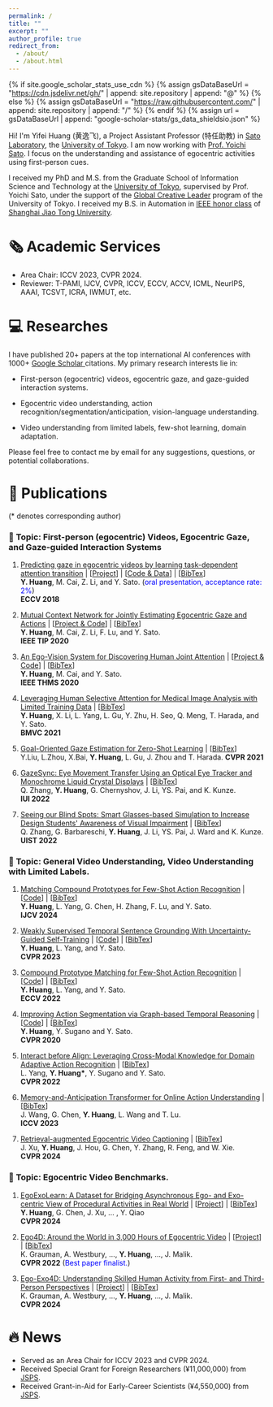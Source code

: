 ```yaml
---
permalink: /
title: ""
excerpt: ""
author_profile: true
redirect_from: 
  - /about/
  - /about.html
---
```


{% if site.google_scholar_stats_use_cdn %}
{% assign gsDataBaseUrl = "https://cdn.jsdelivr.net/gh/" | append: site.repository | append: "@" %}
{% else %}
{% assign gsDataBaseUrl = "https://raw.githubusercontent.com/" | append: site.repository | append: "/" %}
{% endif %}
{% assign url = gsDataBaseUrl | append: "google-scholar-stats/gs_data_shieldsio.json" %}

<span class='anchor' id='about-me'></span>

Hi! I'm Yifei Huang (黄逸飞), a Project Assistant Professor (特任助教) in [Sato Laboratory](http://www.hci.iis.u-tokyo.ac.jp/), the [University of Tokyo](http://www.u-tokyo.ac.jp/en/). I am now working with [Prof. Yoichi Sato](http://www.hci.iis.u-tokyo.ac.jp/~ysato/index.html). I focus on the understanding and assistance of egocentric activities using first-person cues.

I received my PhD and M.S. from the Graduate School of Information Science and Technology at the [University of Tokyo](http://www.u-tokyo.ac.jp/en/), supervised by Prof. Yoichi Sato, under the support of the [Global Creative Leader](http://www.gcl.i.u-tokyo.ac.jp/) program of the University of Tokyo. I received my B.S. in Automation in [IEEE honor class](http://english.seiee.sjtu.edu.cn/english/info/8338.htm) of [Shanghai Jiao Tong University](http://en.sjtu.edu.cn/).

# 🗞️ Academic Services
- Area Chair: ICCV 2023, CVPR 2024.
- Reviewer: T-PAMI, IJCV, CVPR, ICCV, ECCV, ACCV, ICML, NeurIPS, AAAI, TCSVT, ICRA, IWMUT, etc.

# 💻 Researches
I have published 20+ papers at the top international AI conferences with 1000+ <a href='https://scholar.google.com/citations?user=RU8gNcgAAAAJ'> Google Scholar </a> citations. My primary research interests lie in:

- First-person (egocentric) videos, egocentric gaze, and gaze-guided interaction systems.

- Egocentric video understanding, action recognition/segmentation/anticipation, vision-language understanding.

- Video understanding from limited labels, few-shot learning, domain adaptation.

Please feel free to contact me by email for any suggestions, questions, or potential collaborations.

# 📝 Publications 
(* denotes corresponding author)
### 📒 Topic:  First-person (egocentric) Videos, Egocentric Gaze, and Gaze-guided Interaction Systems
1. [Predicting gaze in egocentric videos by learning task-dependent attention transition](https://cai-mj.github.io/files/HCLS_eccv_arxiv2018.pdf)  \|  [[Project](https://cai-mj.github.io/project/egocentric_gaze_prediction)]  \| [[Code & Data](https://github.com/hyf015/egocentric-gaze-prediction)]  \| [[BibTex](/docs/eccv2018.txt)]               
**Y. Huang**, M. Cai, Z. Li, and Y. Sato. (<font color="blue">oral presentation, acceptance rate: 2%</font>)               
**ECCV 2018**               

1. [Mutual Context Network for Jointly Estimating Egocentric Gaze and Actions](https://arxiv.org/pdf/1901.01874) \|  [[Project & Code](https://cai-mj.github.io/project/egocentric_gaze_prediction)]  \| [[BibTex](/docs/tip2020.txt)]               
**Y. Huang**, M. Cai, Z. Li, F. Lu, and Y. Sato.               
**IEEE TIP 2020**

1. [An Ego-Vision System for Discovering Human Joint Attention](https://drive.google.com/file/d/1F7GdOfMJNEzf8c3RcZNxo-VevN-3vMiJ/view) \|  [[Project & Code](https://cai-mj.github.io/project/egocentric_gaze_prediction)]  \| [[BibTex](/docs/thms2020.txt)]               
**Y. Huang**, M. Cai, and Y. Sato.               
**IEEE THMS 2020**               

1. [Leveraging Human Selective Attention for Medical Image Analysis with Limited Training Data](https://arxiv.org/pdf/2112.01034) \| [[BibTex](/docs/bmvc2021-1.txt)]               
**Y. Huang**, X. Li, L. Yang, L. Gu, Y. Zhu, H. Seo, Q. Meng, T. Harada, and Y. Sato.               
**BMVC 2021**

1. [Goal-Oriented Gaze Estimation for Zero-Shot Learning](http://openaccess.thecvf.com/content/CVPR2021/papers/Liu_Goal-Oriented_Gaze_Estimation_for_Zero-Shot_Learning_CVPR_2021_paper.pdf) \| [[BibTex](/docs/cvpr2021.txt)]               
Y.Liu, L.Zhou, X.Bai, **Y. Huang**, L. Gu, J. Zhou and T. Harada.
**CVPR 2021**

1. [GazeSync: Eye Movement Transfer Using an Optical Eye Tracker and Monochrome Liquid Crystal Displays](https://research.gold.ac.uk/id/eprint/33046/1/Seeing%20our%20Blind%20Spots-%20Smart%20Glasses-based%20Simulation%20to%20Increase%20Design%20Students%E2%80%99%20Awareness%20of%20Visual%20Impairment%20Zhang%20UIST2022.pdf) \| [[BibTex](/docs/iui2022.txt)]               
Q. Zhang, **Y. Huang**, G. Chernyshov, J. Li, YS. Pai, and K. Kunze.               
**IUI 2022**

1. [Seeing our Blind Spots: Smart Glasses-based Simulation to Increase Design Students' Awareness of Visual Impairment](https://www.researchgate.net/profile/Qing-Zhang-103/publication/359398906_GazeSync_Eye_Movement_Transfer_Using_an_Optical_Eye_Tracker_and_Monochrome_Liquid_Crystal_Displays/links/6239e7e33cf0f2118f4d1f3c/GazeSync-Eye-Movement-Transfer-Using-an-Optical-Eye-Tracker-and-Monochrome-Liquid-Crystal-Displays.pdf) \| [[BibTex](/docs/uist2022.txt)]               
Q. Zhang, G. Barbareschi, **Y. Huang**, J. Li, YS. Pai, J. Ward and K. Kunze.               
**UIST 2022**               

### 📒 Topic:  General Video Understanding, Video Understanding with Limited Labels.
1. [Matching Compound Prototypes for Few-Shot Action Recognition]() \| [[Code](https://drive.google.com/file/d/1brIAthibvoc86evIQUa01CULQZ7Ko8Z5/view?usp=sharing)] \| [[BibTex](/docs/ijcv2024.txt)]               
**Y. Huang**, L. Yang, G. Chen, H. Zhang, F. Lu, and Y. Sato.               
**IJCV 2024**

1. [Weakly Supervised Temporal Sentence Grounding With Uncertainty-Guided Self-Training](http://openaccess.thecvf.com/content/CVPR2023/papers/Huang_Weakly_Supervised_Temporal_Sentence_Grounding_With_Uncertainty-Guided_Self-Training_CVPR_2023_paper.pdf) \| [[Code]()] \| [[BibTex](/docs/cvpr2023.txt)]               
**Y. Huang**, L. Yang, and Y. Sato.               
**CVPR 2023**

1. [Compound Prototype Matching for Few-Shot Action Recognition](https://arxiv.org/pdf/2207.05515) \| [[Code](https://drive.google.com/file/d/1brIAthibvoc86evIQUa01CULQZ7Ko8Z5/view?usp=sharing)] \| [[BibTex](/docs/eccv2022.txt)]               
**Y. Huang**, L. Yang, and Y. Sato.               
**ECCV 2022**

1. [Improving Action Segmentation via Graph-based Temporal Reasoning](https://openaccess.thecvf.com/content_CVPR_2020/papers/Huang_Improving_Action_Segmentation_via_Graph-Based_Temporal_Reasoning_CVPR_2020_paper.pdf) \| [[Code](https://drive.google.com/file/d/1Bc02QyoWzPNAd1djswCoYxxAHBjITrQ3/view?usp=sharing)] \| [[BibTex](/docs/cvpr2020.txt)]               
**Y. Huang**, Y. Sugano and Y. Sato.               
**CVPR 2020**

1. [Interact before Align: Leveraging Cross-Modal Knowledge for Domain Adaptive Action Recognition](https://openaccess.thecvf.com/content/CVPR2022/papers/Yang_Interact_Before_Align_Leveraging_Cross-Modal_Knowledge_for_Domain_Adaptive_Action_CVPR_2022_paper.pdf) \| [[BibTex](/docs/cvpr2022.txt)]               
L. Yang, **Y. Huang<span>&#42;</span>**, Y. Sugano and Y. Sato.               
**CVPR 2022**

1. [Memory-and-Anticipation Transformer for Online Action Understanding](https://openaccess.thecvf.com/content/ICCV2023/papers/Wang_Memory-and-Anticipation_Transformer_for_Online_Action_Understanding_ICCV_2023_paper.pdf) \| [[BibTex](/docs/iccv2023.txt)]               
J. Wang, G. Chen, **Y. Huang**, L. Wang and T. Lu.            
**ICCV 2023**

1. [Retrieval-augmented Egocentric Video Captioning](https://arxiv.org/pdf/2401.00789) \| [[BibTex]()]               
J. Xu, **Y. Huang**, J. Hou, G. Chen, Y. Zhang, R. Feng, and W. Xie.            
**CVPR 2024**



### 📒 Topic:  Egocentric Video Benchmarks.
1. [EgoExoLearn: A Dataset for Bridging Asynchronous Ego- and Exo-centric View of Procedural Activities in Real World]() \| [[Project]()] \| [[BibTex]()]               
**Y. Huang**, G. Chen, J. Xu, ... , Y. Qiao          
**CVPR 2024** 

1. [Ego4D: Around the World in 3,000 Hours of Egocentric Video](https://arxiv.org/pdf/2112.01038) \| [[Project](https://ego4d-data.org/)] \| [[BibTex](/docs/ego4d.txt)]               
K. Grauman, A. Westbury, ..., **Y. Huang**, ..., J. Malik.            
**CVPR 2022** (<font color="blue">Best paper finalist.</font>)

1. [Ego-Exo4D: Understanding Skilled Human Activity from First- and Third-Person Perspectives](https://arxiv.org/pdf/2311.18259) \| [[Project](https://ego-exo4d-data.org/)] \| [[BibTex](/docs/ego4d.txt)]               
K. Grauman, A. Westbury, ..., **Y. Huang**, ..., J. Malik.         
**CVPR 2024** 





# 🔥 News
- Served as an Area Chair for ICCV 2023 and CVPR 2024.
- Received Special Grant for Foreign Researchers (¥11,000,000) from [JSPS](https://www.jsps.go.jp/index.html).
- Received Grant-in-Aid for Early-Career Scientists (¥4,550,000) from [JSPS](https://www.jsps.go.jp/index.html).
